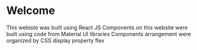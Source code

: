 # Welcome

This webiste was built using React JS
Components on this website were built using code from Material UI libraries
Components arrangement were organized by CSS display property flex
